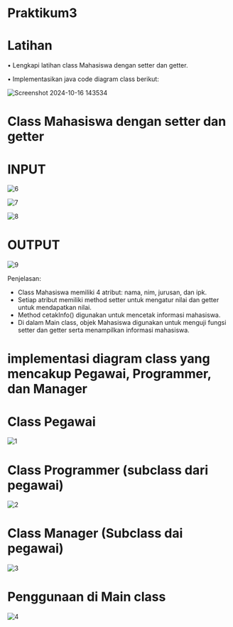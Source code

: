 # Praktikum3
# Latihan

• Lengkapi latihan class Mahasiswa dengan setter dan getter.

• Implementasikan java code diagram class berikut:

![Screenshot 2024-10-16 143534](https://github.com/user-attachments/assets/f919fa67-7627-4c0c-83ce-2cbc396a59e7)

# Class Mahasiswa dengan setter dan getter
# INPUT
  
![6](https://github.com/user-attachments/assets/421c668c-15cf-481a-8b63-a38a5e1a642a)

![7](https://github.com/user-attachments/assets/dc24d1ab-c55a-44aa-843b-a8ae84c663c6)

![8](https://github.com/user-attachments/assets/e3b6303f-0bdd-4ca3-9eca-4359662f48b9)

# OUTPUT

![9](https://github.com/user-attachments/assets/beddea28-4ab8-4735-9ff9-c4db5c2641b1)

Penjelasan:
* Class Mahasiswa memiliki 4 atribut: nama, nim, jurusan, dan ipk.
* Setiap atribut memiliki method setter untuk mengatur nilai dan getter untuk mendapatkan nilai.
* Method cetakInfo() digunakan untuk mencetak informasi mahasiswa.
* Di dalam Main class, objek Mahasiswa digunakan untuk menguji fungsi setter dan getter serta menampilkan informasi mahasiswa.

# implementasi diagram class yang mencakup Pegawai, Programmer, dan Manager
# Class Pegawai
![1](https://github.com/user-attachments/assets/cbc9d86d-43d1-4024-af0f-708bbff8f8df)

# Class Programmer (subclass dari pegawai)

![2](https://github.com/user-attachments/assets/5760f4f1-558b-4504-9543-2e5a71856dc6)

# Class Manager (Subclass dai pegawai)

![3](https://github.com/user-attachments/assets/79c972ba-4507-4258-8fa0-978e92a7c92a)

# Penggunaan di Main class

![4](https://github.com/user-attachments/assets/bf545a27-0dce-4296-86b8-894e7d98daeb)











